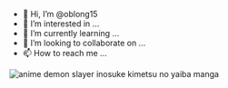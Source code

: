 - 👋 Hi, I’m @oblong15
- 👀 I’m interested in ...
- 🌱 I’m currently learning ...
- 💞️ I’m looking to collaborate on ...
- 📫 How to reach me ...

<!---
oblong15/oblong15 is a ✨ special ✨ repository because its `README.md` (this file) appears on your GitHub profile.
You can click the Preview link to take a look at your changes.
--->
<div class="ImageElement-root-kir ImageElement-loaded-icR SingleImage-fullWidth-pEj"><img src="https://mir-s3-cdn-cf.behance.net/project_modules/1400/656509116835231.606a919ab29fa.jpg" srcset="https://mir-s3-cdn-cf.behance.net/project_modules/disp/656509116835231.606a919ab29fa.jpg 600w,https://mir-s3-cdn-cf.behance.net/project_modules/max_1200/656509116835231.606a919ab29fa.jpg 1200w,https://mir-s3-cdn-cf.behance.net/project_modules/1400_opt_1/656509116835231.606a919ab29fa.jpg 1400w,https://mir-s3-cdn-cf.behance.net/project_modules/fs/656509116835231.606a919ab29fa.jpg 1920w,https://mir-s3-cdn-cf.behance.net/project_modules/2800_opt_1/656509116835231.606a919ab29fa.jpg 2800w," alt="anime demon slayer inosuke kimetsu no yaiba manga" loading="lazy" class="ImageElement-image-SRv ImageElement-blockPointerEvents-Rkg"><!----></div>
